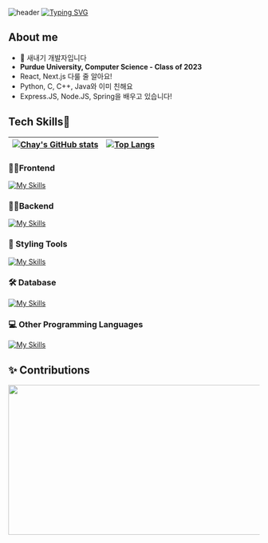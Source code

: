 ![header](https://capsule-render.vercel.app/api?type=waving&color=C6E7FF&height=300&section=header&text=Chay%20Park&fontSize=90)
[![Typing SVG](https://readme-typing-svg.demolab.com?font=Courier+New&weight=700&pause=1000&color=23799F&background=FFFFFF00&width=435&lines=Hi%2C+there!;I'm+Chay+Park%2C+a.k.a+Coding+Potato)](https://git.io/typing-svg)



## About me

- 🌱 새내기 개발자입니다
- **Purdue University, Computer Science - Class of 2023**
- React, Next.js 다룰 줄 알아요!
- Python, C, C++, Java와 이미 친해요
- Express.JS, Node.JS, Spring을 배우고 있습니다!

## Tech Skills💪

| [![Chay's GitHub stats](https://github-readme-stats.vercel.app/api?username=chay140&show_icons=true&hide=stars,issues&count_private=true&hide_border=true)](https://github.com/anuraghazra/github-readme-stats) | [![Top Langs](https://github-readme-stats.vercel.app/api/top-langs/?username=chay140&layout=compact&hide_border=true)](https://github.com/anuraghazra/github-readme-stats) |
| --------------------------------------------------------------------------------------------------------------------------------------------------------------------------------------------------------------------------------- | -------------------------------------------------------------------------------------------------------------------------------------------------------------------------- |

### 🧑‍💻Frontend

[![My Skills](https://skillicons.dev/icons?i=react,next,ts,js,html,css&theme=dark)](https://skillicons.dev)

### 🧑‍💻Backend

[![My Skills](https://skillicons.dev/icons?i=express,nodejs,python,java&theme=dark)](https://skillicons.dev)

### 🎨 Styling Tools

[![My Skills](https://skillicons.dev/icons?i=tailwind,styledcomponents,bootstrap&theme=dark)](https://skillicons.dev)

### 🛠️ Database

[![My Skills](https://skillicons.dev/icons?i=mongodb,supabase,firebase&theme=dark)](https://skillicons.dev)

### 💻 Other Programming Languages

[![My Skills](https://skillicons.dev/icons?i=c,cpp,r&theme=dark)](https://skillicons.dev)

## ✨ Contributions

<div align="center">
  <a href="https://github.com/devxb/gitanimals">
    <img
      src="https://render.gitanimals.org/farms/chay140"
      width="600"
      height="300"
    />
  </a>
</div>

<!--
**chay140/chay140** is a ✨ _special_ ✨ repository because its `README.md` (this file) appears on your GitHub profile.

Here are some ideas to get you started:

- 🔭 I’m currently working on ...
- 🌱 I’m currently learning ...
- 👯 I’m looking to collaborate on ...
- 🤔 I’m looking for help with ...
- 💬 Ask me about ...
- 📫 How to reach me: ...
- 😄 Pronouns: ...
- ⚡ Fun fact: ...
제발 되라ㅏㅏㅏ
-->
